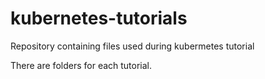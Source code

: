 # kubernetes-tutorials

Repository containing files used during kubermetes tutorial

There are folders for each tutorial.